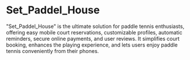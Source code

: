 # Set_Paddel_House
"Set_Paddel_House" is the ultimate solution for paddle tennis enthusiasts, offering easy mobile court reservations, customizable profiles, automatic reminders, secure online payments, and user reviews. It simplifies court booking, enhances the playing experience, and lets users enjoy paddle tennis conveniently from their phones.
